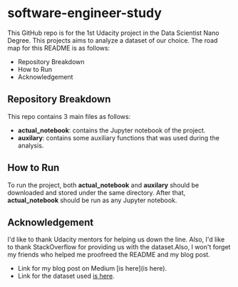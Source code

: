 # software-engineer-study
This GitHub repo is for the 1st Udacity project in the Data Scientist Nano Degree. This projects aims to analyze a dataset of our choice.
The road map for this README is as follows: 
- Repository Breakdown 
- How to Run 
- Acknowledgement 
## Repository Breakdown
This repo contains 3 main files as follows: 
- **actual_notebook**: contains the Jupyter notebook of the project. 
- **auxilary**: contains some auxiliary functions that was used during the analysis. 
## How to Run
To run the project, both **actual_notebook** and **auxilary** should be downloaded and stored under the same directory. After that, **actual_notebook** should be run as any Jupyter notebook. 
## Acknowledgement
I'd like to thank Udacity mentors for helping us down the line. Also, I'd like to thank StackOverflow for providing us with the dataset.Also, I won't forget my friends who helped me proofreed the README and my blog post. 
- Link for my blog post on Medium [is here](is here). 
- Link for the dataset used [is here](). 
 
